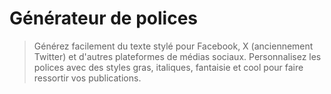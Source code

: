 # Générateur de polices

> Générez facilement du texte stylé pour Facebook, X (anciennement Twitter) et d'autres plateformes de médias sociaux. Personnalisez les polices avec des styles gras, italiques, fantaisie et cool pour faire ressortir vos publications.
